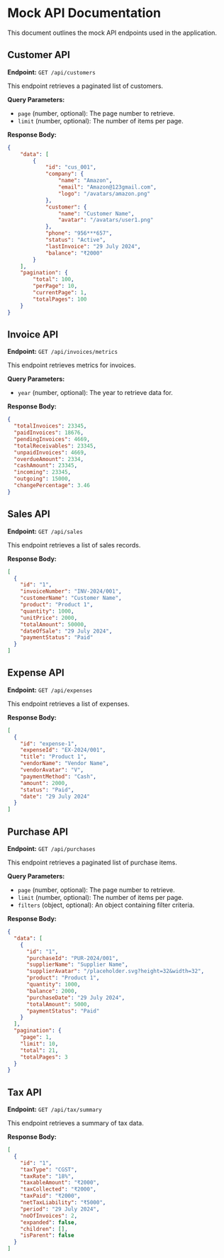 
# Mock API Documentation

This document outlines the mock API endpoints used in the application.

## Customer API

**Endpoint:** `GET /api/customers`

This endpoint retrieves a paginated list of customers.

**Query Parameters:**

*   `page` (number, optional): The page number to retrieve.
*   `limit` (number, optional): The number of items per page.

**Response Body:**

```json
{
    "data": [
        {
            "id": "cus_001",
            "company": {
                "name": "Amazon",
                "email": "Amazon@123gmail.com",
                "logo": "/avatars/amazon.png"
            },
            "customer": {
                "name": "Customer Name",
                "avatar": "/avatars/user1.png"
            },
            "phone": "956***657",
            "status": "Active",
            "lastInvoice": "29 July 2024",
            "balance": "₹2000"
        }
    ],
    "pagination": {
        "total": 100,
        "perPage": 10,
        "currentPage": 1,
        "totalPages": 100
    }
}
```

## Invoice API

**Endpoint:** `GET /api/invoices/metrics`

This endpoint retrieves metrics for invoices.

**Query Parameters:**

*   `year` (number, optional): The year to retrieve data for.

**Response Body:**

```json
{
  "totalInvoices": 23345,
  "paidInvoices": 18676,
  "pendingInvoices": 4669,
  "totalReceivables": 23345,
  "unpaidInvoices": 4669,
  "overdueAmount": 2334,
  "cashAmount": 23345,
  "incoming": 23345,
  "outgoing": 15000,
  "changePercentage": 3.46
}
```

## Sales API

**Endpoint:** `GET /api/sales`

This endpoint retrieves a list of sales records.

**Response Body:**

```json
[
  {
    "id": "1",
    "invoiceNumber": "INV-2024/001",
    "customerName": "Customer Name",
    "product": "Product 1",
    "quantity": 1000,
    "unitPrice": 2000,
    "totalAmount": 50000,
    "dateOfSale": "29 July 2024",
    "paymentStatus": "Paid"
  }
]
```

## Expense API

**Endpoint:** `GET /api/expenses`

This endpoint retrieves a list of expenses.

**Response Body:**

```json
[
  {
    "id": "expense-1",
    "expenseId": "EX-2024/001",
    "title": "Product 1",
    "vendorName": "Vendor Name",
    "vendorAvatar": "V",
    "paymentMethod": "Cash",
    "amount": 2000,
    "status": "Paid",
    "date": "29 July 2024"
  }
]
```

## Purchase API

**Endpoint:** `GET /api/purchases`

This endpoint retrieves a paginated list of purchase items.

**Query Parameters:**

*   `page` (number, optional): The page number to retrieve.
*   `limit` (number, optional): The number of items per page.
*   `filters` (object, optional): An object containing filter criteria.

**Response Body:**

```json
{
  "data": [
    {
      "id": "1",
      "purchaseId": "PUR-2024/001",
      "supplierName": "Supplier Name",
      "supplierAvatar": "/placeholder.svg?height=32&width=32",
      "product": "Product 1",
      "quantity": 1000,
      "balance": 2000,
      "purchaseDate": "29 July 2024",
      "totalAmount": 5000,
      "paymentStatus": "Paid"
    }
  ],
  "pagination": {
    "page": 1,
    "limit": 10,
    "total": 21,
    "totalPages": 3
  }
}
```

## Tax API

**Endpoint:** `GET /api/tax/summary`

This endpoint retrieves a summary of tax data.

**Response Body:**

```json
[
  {
    "id": "1",
    "taxType": "CGST",
    "taxRate": "18%",
    "taxableAmount": "₹2000",
    "taxCollected": "₹2000",
    "taxPaid": "₹2000",
    "netTaxLiability": "₹5000",
    "period": "29 July 2024",
    "noOfInvoices": 2,
    "expanded": false,
    "children": [],
    "isParent": false
  }
]
```
